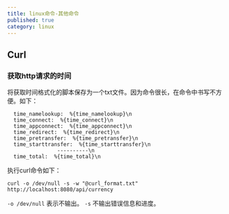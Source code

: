 ```yaml
---
title: linux命令-其他命令
published: true
category: linux
---
```



## Curl
### 获取http请求的时间
将获取时间格式化的脚本保存为一个txt文件。因为命令很长，在命令中书写不方便。如下：
```
  time_namelookup:  %{time_namelookup}\n
  time_connect:  %{time_connect}\n
  time_appconnect:  %{time_appconnect}\n
  time_redirect:  %{time_redirect}\n
  time_pretransfer:  %{time_pretransfer}\n
  time_starttransfer:  %{time_starttransfer}\n
                ----------\n
  time_total:  %{time_total}\n

```
执行curl命令如下：
```shell script
curl -o /dev/null -s -w "@curl_format.txt" http://localhost:8080/api/currency
```
`-o /dev/null` 表示不输出。 `-s` 不输出错误信息和进度。